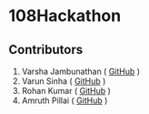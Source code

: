 # 108Hackathon

## Contributors
1. Varsha Jambunathan ( [GitHub](https://github.com/VarshaJambunathan) )
2. Varun Sinha ( [GitHub](https://github.com/varunsinha) )
3. Rohan Kumar ( [GitHub](https://github.com/Rohan-Kumar) )
4. Amruth Pillai ( [GitHub](https://github.com/AmruthPillai) )
